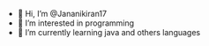 - 👋 Hi, I’m @Jananikiran17
- 👀 I’m interested in programming
- 🌱 I’m currently learning java and others languages
